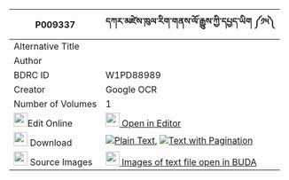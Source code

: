 |P009337|དཀར་མཛེས་ཁུལ་རིག་གནས་ལོ་རྒྱུས་ཀྱི་དཔྱད་ཡིག ༼༡༥༽ 
| --- | --- 
|Alternative Title |
|Author | 
|BDRC ID | W1PD88989
|Creator | Google OCR
|Number of Volumes| 1
|<img width="25" src="https://img.icons8.com/color/25/000000/edit-property.png">Edit Online| [<img width="25" src="https://avatars.githubusercontent.com/u/45091458?s=200&v=4"> Open in Editor](http://editor.openpecha.org/P009337)
|<img width="25" src="https://img.icons8.com/fluent/48/000000/download-2.png"/>  Download | [![](https://img.icons8.com/color/20/000000/txt.png)Plain Text](https://github.com/Openpecha/P009337/releases/download/v1/kardze_khul_rikne_logyu_kyi_ch_plain_P009337.zip), [![](https://img.icons8.com/color/20/000000/txt.png)Text with Pagination](https://github.com/Openpecha/P009337/releases/download/v1/kardze_khul_rikne_logyu_kyi_ch_pages_P009337.zip)
|<img width="25" src="https://img.icons8.com/plasticine/100/000000/pictures-folder.png"/>  Source Images | [<img width="25" src="https://library.bdrc.io/icons/BUDA-small.svg"> Images of text file open in BUDA](https://library.bdrc.io/show/bdr:W1PD88989)
